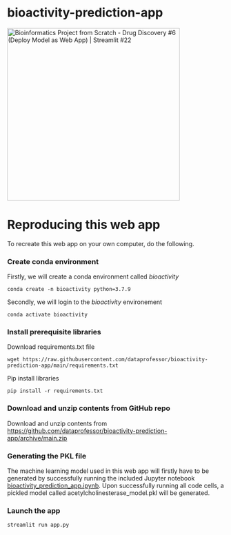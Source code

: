# bioactivity-prediction-app

<a href="https://youtu.be/m0sePkuyTKs"><img src="http://img.youtube.com/vi/m0sePkuyTKs/0.jpg" alt="Bioinformatics Project from Scratch - Drug Discovery #6 (Deploy Model as Web App) | Streamlit #22" title="Bioinformatics Project from Scratch - Drug Discovery #6 (Deploy Model as Web App) | Streamlit #22" width="400" /></a>

# Reproducing this web app
To recreate this web app on your own computer, do the following.

### Create conda environment
Firstly, we will create a conda environment called *bioactivity*
```
conda create -n bioactivity python=3.7.9
```
Secondly, we will login to the *bioactivity* environement
```
conda activate bioactivity
```
### Install prerequisite libraries

Download requirements.txt file

```
wget https://raw.githubusercontent.com/dataprofessor/bioactivity-prediction-app/main/requirements.txt

```

Pip install libraries
```
pip install -r requirements.txt
```

###  Download and unzip contents from GitHub repo

Download and unzip contents from https://github.com/dataprofessor/bioactivity-prediction-app/archive/main.zip

### Generating the PKL file

The machine learning model used in this web app will firstly have to be generated by successfully running the included Jupyter notebook [bioactivity_prediction_app.ipynb](https://github.com/dataprofessor/bioactivity-prediction-app/blob/main/bioactivity_prediction_app.ipynb). Upon successfully running all code cells, a pickled model called acetylcholinesterase_model.pkl will be generated.

###  Launch the app

```
streamlit run app.py
```
